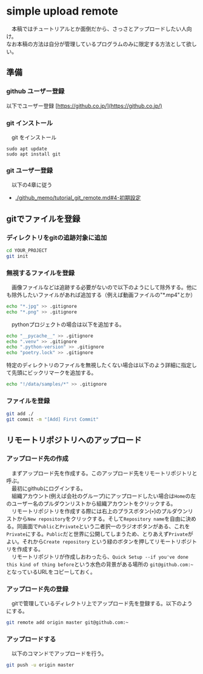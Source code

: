 # simple upload remote

 　本稿ではチュートリアルとか面倒だから、さっさとアップロードしたい人向け。  
 なお本稿の方法は自分が管理しているプログラムのみに限定する方法として欲しい。  

## 準備

### github ユーザー登録

以下でユーザー登録
    [https://github.co.jp/](https://github.co.jp/)

### git インストール

 　git をインストール  

```
sudo apt update
sudo apt install git
```

### git ユーザー登録

 　以下の4章に従う  
 - [./github_memo/tutorial_git_remote.md#4-初期設定](./github_memo/tutorial_git_remote.md#4-初期設定)  

## gitでファイルを登録

### ディレクトリをgitの追跡対象に追加

```bash
cd YOUR_PROJECT
git init
```

### 無視するファイルを登録

 　画像ファイルなどは追跡する必要がないので以下のようにして除外する。他にも除外したいファイルがあれば追加する（例えば動画ファイルの"*.mp4"とか）  
```bash
echo "*.jpg" >> .gitignore
echo "*.png" >> .gitignore
```

 　pythonプロジェクトの場合は以下を追加する。
```bash
echo "__pycache__" >> .gitignore
echo ".venv" >> .gitignore
echo ".python-version" >> .gitignore
echo "poetry.lock" >> .gitignore
```

特定のディレクトリのファイルを無視したくない場合は以下のよう詳細に指定して先頭にビックリマークを追加する。
```bash
echo "!/data/samples/*" >> .gitignore
```

### ファイルを登録

```bash
git add ./
git commit -m "[Add] First Commit"
```

## リモートリポジトリへのアップロード

### アップロード先の作成
 　まずアップロード先を作成する。このアップロード先をリモートリポジトリと呼ぶ。  
 　最初にgithubにログインする。  
 　組織アカウント(例えば会社のグループ)にアップロードしたい場合は`Home`の左のユーザー名のプルダウンリストから組織アカウントをクリックする。  
 　リモートリポジトリを作成する際には右上のプラスボタン(`+`)のプルダウンリストから`New repository`をクリックする。そして`Repository name`を自由に決める。同画面で`Public`と`Private`という二者択一のラジオボタンがある、これを`Private`にする。`Public`だと世界に公開してしまうため、とりあえず`Private`がよい。それから`Create repository` という緑のボタンを押してリモートリポジトリを作成する。  
 　リモートリポジトリが作成しおわったら、`Quick Setup --if you've done this kind of thing before`という水色の背景がある場所の `git@github.com:~`となっているURLをコピーしておく。  

### アップロード先の登録

 　gitで管理しているディレクトリ上でアップロード先を登録する。以下のようにする。  
```bash
git remote add origin master git@github.com:~
```

### アップロードする

 　以下のコマンドでアップロードを行う。
 ```bash
 git push -u origin master
 ```


